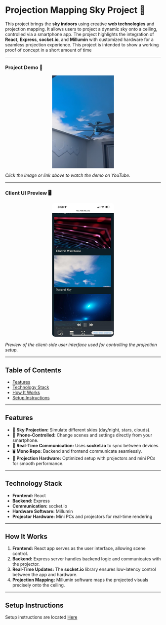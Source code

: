 # **Projection Mapping Sky Project 🌌**

This project brings the **sky indoors** using creative **web technologies** and projection mapping. It allows users to project a dynamic sky onto a ceiling, controlled via a smartphone app. The project highlights the integration of **React**, **Express**, **socket.io**, and **Millumin** with customized hardware for a seamless projection experience. This project is intended to show a working proof of concept in a short amount of time

---

### **Project Demo 🎥**

<a href="https://www.youtube.com/shorts/WeanAzDGLGY">
  <img src="./docs/assets/video-thumbnail.png" alt="Sky Projection Demo" width="200" style="display: block; margin: 0 auto;">
</a>

_Click the image or link above to watch the demo on YouTube._

---

### **Client UI Preview 🖥️**

<p align="center">
  <img src="./docs/assets/client-ui.jpg" alt="Client UI" width="200" style="border-radius: 10px;">
</p>

_Preview of the client-side user interface used for controlling the projection setup._

---

## **Table of Contents**

- [Features](#features)
- [Technology Stack](#technology-stack)
- [How It Works](#how-it-works)
- [Setup Instructions](#setup-instructions)

---

## **Features**

- 🌠 **Sky Projection:** Simulate different skies (day/night, stars, clouds).
- 📱 **Phone-Controlled:** Change scenes and settings directly from your smartphone.
- 🔌 **Real-Time Communication:** Uses **socket.io** to sync between devices.
- 🖥️ **Mono Repo:** Backend and frontend communicate seamlessly.
- 🎥 **Projection Hardware:** Optimized setup with projectors and mini PCs for smooth performance.

---

## **Technology Stack**

- **Frontend:** React
- **Backend:** Express
- **Communication:** socket.io
- **Hardware Software:** Millumin
- **Projector Hardware:** Mini PCs and projectors for real-time rendering

---

## **How It Works**

1. **Frontend:** React app serves as the user interface, allowing scene control.
2. **Backend:** Express server handles backend logic and communicates with the projector.
3. **Real-Time Updates:** The **socket.io** library ensures low-latency control between the app and hardware.
4. **Projection Mapping:** Millumin software maps the projected visuals precisely onto the ceiling.

---

## **Setup Instructions**

Setup instructions are located [Here](./docs/setup-instructions.md)
